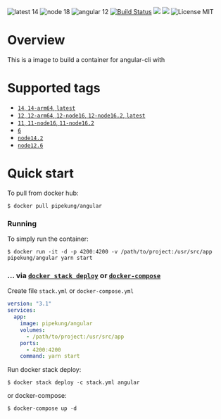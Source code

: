 ![latest 14](https://img.shields.io/badge/latest-14-brightgreen.svg?style=flat)
![node 18](https://img.shields.io/badge/node-18.10-darkgreen.svg) ![angular 12](https://img.shields.io/badge/angular-14-red.svg) [![Build Status](https://travis-ci.org/Pipekung/docker-angular.svg?branch=master)](https://travis-ci.org/Pipekung/docker-angular) [![](https://img.shields.io/docker/stars/pipekung/angular.svg)](https://hub.docker.com/r/pipekung/angular 'DockerHub') [![](https://img.shields.io/docker/pulls/pipekung/angular.svg)](https://hub.docker.com/r/pipekung/angular 'DockerHub') ![License MIT](https://img.shields.io/badge/license-MIT-blue.svg)

# Overview

This is a image to build a container for angular-cli with

# Supported tags

- [`14`, `14-arm64`, `latest`]()
- [`12`, `12-arm64`, `12-node16`, `12-node16.2`, `latest`]()
- [`11`, `11-node16`, `11-node16.2`]()
- [`6`]()
- [`node14.2`]()
- [`node12.6`]()

# Quick start

To pull from docker hub:

```console
$ docker pull pipekung/angular
```

### Running

To simply run the container:

```console
$ docker run -it -d -p 4200:4200 -v /path/to/project:/usr/src/app pipekung/angular yarn start
```

### ... via [`docker stack deploy`](https://docs.docker.com/engine/reference/commandline/stack_deploy/) or [`docker-compose`](https://github.com/docker/compose)

Create file `stack.yml` or `docker-compose.yml`

``` yml
version: "3.1"
services:
  app:
    image: pipekung/angular
    volumes:
      - /path/to/project:/usr/src/app
    ports:
      - 4200:4200
    command: yarn start
```

Run docker stack deploy:

```console
$ docker stack deploy -c stack.yml angular
```

or docker-compose:

```console
$ docker-compose up -d
```